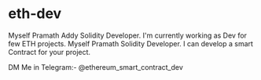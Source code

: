 # eth-dev
Myself Pramath Addy Solidity Developer. I'm currently working as Dev for few ETH projects. Myself Pramath Solidity Developer.  I can develop a smart Contract for your project.


DM Me in Telegram:- @ethereum_smart_contract_dev
